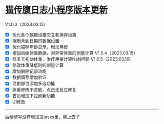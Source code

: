 # [猫传腹日志小程序版本更新](https://github.com/Smileye-v/gitblog/issues/7)

V1.0.3（2023.03.15）
- [x] 优化各个数据设置交互和保存设置
- [x] 限制未到日期的数据设置
- [x] 优化猫咪年龄显示，增加月龄
- [x] 增加初始体重数据，对异常体重的剂量计算
V1.0.4（2023.03.15）
- [x] 修复无初始体重，治疗用量计算NaN问题
V1.0.5（2023.03.16）
- [x] 修改体重降低时的剂量计算
- [x] 增加删除记录功能
- [x] 数据填写增加验证
- [x] 注射部位添加多选功能
- [x] 体重修改不灵敏，点击无反应修复
- [x] 首页增加下拉刷新功能
- [x] UI修改

---

后续填写没有增加进tasks里，挪上去了